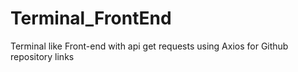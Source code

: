 # Terminal_FrontEnd
Terminal like Front-end with api get requests using Axios for Github repository links
